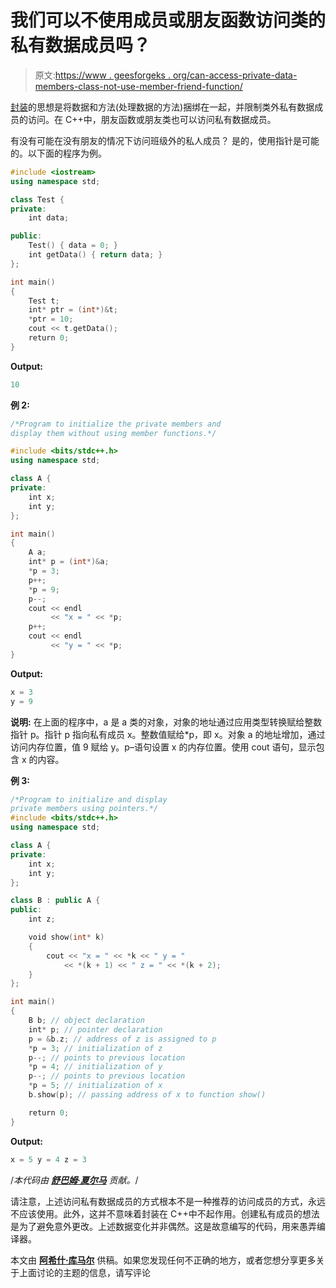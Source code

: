 # 我们可以不使用成员或朋友函数访问类的私有数据成员吗？

> 原文:[https://www . geesforgeks . org/can-access-private-data-members-class-not-use-member-friend-function/](https://www.geeksforgeeks.org/can-access-private-data-members-class-without-using-member-friend-function/)

[封装](http://en.wikipedia.org/wiki/Encapsulation_(object-oriented_programming))的思想是将数据和方法(处理数据的方法)捆绑在一起，并限制类外私有数据成员的访问。在 C++中，朋友函数或朋友类也可以访问私有数据成员。

有没有可能在没有朋友的情况下访问班级外的私人成员？
是的，使用指针是可能的。以下面的程序为例。

```cpp
#include <iostream>
using namespace std;

class Test {
private:
    int data;

public:
    Test() { data = 0; }
    int getData() { return data; }
};

int main()
{
    Test t;
    int* ptr = (int*)&t;
    *ptr = 10;
    cout << t.getData();
    return 0;
}
```

**Output:**

```cpp
10

```

**例 2:**

```cpp
/*Program to initialize the private members and 
display them without using member functions.*/

#include <bits/stdc++.h>
using namespace std;

class A {
private:
    int x;
    int y;
};

int main()
{
    A a;
    int* p = (int*)&a;
    *p = 3;
    p++;
    *p = 9;
    p--;
    cout << endl
         << "x = " << *p;
    p++;
    cout << endl
         << "y = " << *p;
}
```

**Output:**

```cpp
x = 3
y = 9

```

**说明:**
在上面的程序中，a 是 a 类的对象，对象的地址通过应用类型转换赋给整数指针 p。指针 p 指向私有成员 x。整数值赋给*p，即 x。对象 a 的地址增加，通过访问内存位置，值 9 赋给 y。p–语句设置 x 的内存位置。使用 cout 语句，显示包含 x 的内容。

**例 3:**

```cpp
/*Program to initialize and display
private members using pointers.*/
#include <bits/stdc++.h>
using namespace std;

class A {
private:
    int x;
    int y;
};

class B : public A {
public:
    int z;

    void show(int* k)
    {
        cout << "x = " << *k << " y = " 
            << *(k + 1) << " z = " << *(k + 2);
    }
};

int main()
{
    B b; // object declaration
    int* p; // pointer declaration
    p = &b.z; // address of z is assigned to p
    *p = 3; // initialization of z
    p--; // points to previous location
    *p = 4; // initialization of y
    p--; // points to previous location
    *p = 5; // initialization of x
    b.show(p); // passing address of x to function show()

    return 0;
}
```

**Output:**

```cpp
x = 5 y = 4 z = 3

```

/*本代码由 [**舒巴姆·夏尔马**](https://auth.geeksforgeeks.org/user/auspicious_boy/profile) 贡献。*/

请注意，上述访问私有数据成员的方式根本不是一种推荐的访问成员的方式，永远不应该使用。此外，这并不意味着封装在 C++中不起作用。创建私有成员的想法是为了避免意外更改。上述数据变化并非偶然。这是故意编写的代码，用来愚弄编译器。

本文由 [**阿希什·库马尔**](http://www.linkedin.com/pub/ashish-kumar/5b/16/671) 供稿。如果您发现任何不正确的地方，或者您想分享更多关于上面讨论的主题的信息，请写评论